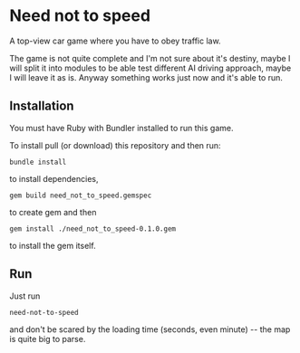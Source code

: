 # Need not to speed
A top-view car game where you have to obey traffic law.

The game is not quite complete and I'm not sure about it's
destiny, maybe I will split it into modules to be able test
different AI driving approach, maybe I will leave it as is.
Anyway something works just now and it's able to run.

## Installation

You must have Ruby with Bundler installed to run this game.

To install pull (or download) this repository and then run:

`bundle install`

to install dependencies,

`gem build need_not_to_speed.gemspec`

to create gem and then 

`gem install ./need_not_to_speed-0.1.0.gem`

to install the gem itself.

## Run

Just run

`need-not-to-speed`

and don't be scared by the loading time (seconds, even minute) --
the map is quite big to parse.
